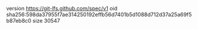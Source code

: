 version https://git-lfs.github.com/spec/v1
oid sha256:598da37955f7ae314250192effb56d7401b5d1088d712d37a25a69f5b87eb8c0
size 30547
